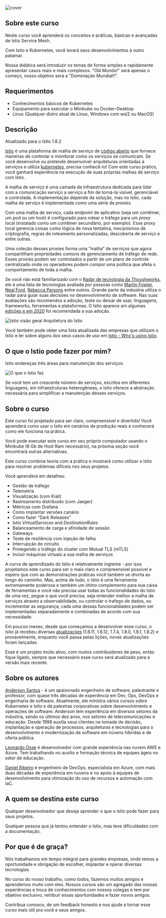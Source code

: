 ![cover](./assets/media/istio-course-cover-small.png)

## Sobre este curso

Neste curso você aprenderá os conceitos e práticas, básicas e avançadas de Istio Service Mesh. 

Com Istio e Kubernetes, você levará seus desenvolvimentos à outro patamar.

Nossa didática será introduzir os temas de forma simples e rapidamente apresentar casos reais e mais complexos. "Olá Mundo!" será apenas o começo, nosso objetivo será a "Dominiação Mundial!!".

## Requerimentos

* Conhecimentos básicos de Kubernetes
* Equipamento para executar o Minikube ou Docker-Desktop
* Linux (Qualquer distro atual de Linux, Windows com wsl2 ou MacOS)

## Descrição

Atualizado para o Istio 1.8.2

[Istio](https://istio.io/) é uma plataforma de malha de serviço de [código aberto](https://pt.wikipedia.org/wiki/C%C3%B3digo_aberto) que fornece maneiras de controlar e monitorar como os serviços se comunicam. Se você desenvolve ou pretende desenvolver arquiteturas orientadas à serviços e utiliza [kubernetes](https://kubernetes.io/), precisa conhecê-lo! Com este curso prático, você ganhará experiência na execução de suas próprias malhas de serviço com Istio.

A malha de serviço é uma camada de infraestrutura dedicada para lidar com a comunicação serviço a serviço a fim de torná-la visível, gerenciável e controlada. A implementação depende da solução, mas no Istio, cada malha de serviço é implementada como uma série de _proxies_.

Com uma malha de serviço, cada endpoint de aplicativo (seja um contêiner, um pod ou um host) é configurado para rotear o tráfego para um _proxy_ local (instalado como um contêiner secundário, por exemplo). Esse proxy local gerencia coisas como lógica de nova tentativa, mecanismos de criptografia, regras de roteamento personalizadas, descoberta de serviço e entre outras. 

Uma coleção desses proxies forma uma “malha” de serviços que agora compartilham propriedades comuns de gerenciamento de tráfego de rede. Esses proxies podem ser controlados a partir de um plano de controle centralizado onde os operadores podem compor uma política que afeta o comportamento de toda a malha.

Se você não está familiarizado com o [Radar de tecnologia da Thoughworks](https://www.thoughtworks.com/pt/radar), ele é uma lista de tecnologias avaliada por pessoas como [Martin Fowler](https://martinfowler.com/), [Neal Ford](http://nealford.com/), [Rebecca Parsons](https://www.thoughtworks.com/profiles/rebecca-parsons) entre outros. Grande parte da industria utiliza o radar para guiar suas decisões no desenvolvimento de software. Nas suas avaliações são recomendos a adoção, teste ou deixar de usar, linguagens, frameworks, ferramentas e plataformas. O Istio aparece am algumas [edições e em 2020](https://www.thoughtworks.com/pt/radar/platforms/istio) foi recomendada a sua adoção.

![Istio visão geral](./assets/istio-big-picture.png)
Arquitetura do Istio

Você também pode obter uma lista atualizada das empresas que utilizam o Istio e ler sobre alguns dos seus casos de uso em [Istio - Who's using Istio](https://istio.io/latest/about/community/customers/).

## O que o Istio pode fazer por mim?

Istio endereças três áreas para manutenção dos serviços:

![O que o Istio faz](./assets/media/what-istio-do.png)

Se você tem um crescente número de serviços, escritos em diferentes linguagens, em infraestruturas heterogêneas, o Istio oferece a abstração necessária para simplificar a manutenção desses serviços.

## Sobre o curso

Este curso foi projetado para ser claro, compreensível e divertido! Você aprenderá como usar o Istio em cenários de produção reais e conhecerá como ele funciona na prática.

Você pode executar este curso em seu próprio computador usando o Minikube (8 Gb de Host Ram necessário), na próxima seção você encontrará outras alternativas.

Este curso combina teoria com a prática e mostrará como utilizar o Istio para resolver problemas difíceis nos seus projetos.

Você aprenderá em detalhes:

* Gestão de tráfego
* Telemetria
* Visualização (com Kiali)
* Rastreamento distribuído (com Jaeger)
* Métricas com Grafana
* Como implantar versões canário
* Como fazer "Dark Releases"
* Istio _VirtualServices_ and _DestinationRules_
* Balanceamento de carga e afinidade de sessão
* Gateways
* Teste de resiliência com injeção de falha
* Interrupção de circuito
* Protegendo o tráfego do cluster com Mutual TLS (mTLS)
* Incluir máquinas virtuais a sua malha de serviços

A curva de aprendizado do Istio é relativamente íngreme - por isso projetamos este curso para ser o mais claro e compreensível possível e espero que com as demonstrações práticas você também se divirta ao longo do caminho. Mas, acima de tudo, o Istio é uma ferramenta extremamente poderosa e também um ótimo complemento para sua caixa de ferramentas e você não precisa usar todas as funcionalidades do Istio de uma vez, pegue o que você precisa, seja entender melhor a malha de serviços através a observabilidade, ou controlar o trafego de dados, ou incrementar as segurança, cada uma dessas funcionalidades podem ser implementadas separadamente e combinadas de acordo com sua necessidade.

Em poucos meses, desde que começamos a desenvolver esse curso, o Istio já recebeu diversas [atualizações](https://istio.io/latest/news/releases/) (1.6.11, 1.6.12, 1.7.4, 1.8.0, 1.8.1, 1.8.2) e provavelmente, enquanto você passa pelas lições, novas atualizações foram lançadas.

Esse é um projeto muito ativo, com muitos contribuidores de peso, então fique ligado, sempre que necessário esse curso será atualizado para a versão mais recente.

## Sobre os autores

[Anderson Santos](https://www.linkedin.com/in/adsantos/) - é um apaixonado engenheiro de software, palestrante e professor, com quase três décadas de experiência em Dev, Ops, DevOps e engenharia de software. Atualmente, ele ministra vários cursos sobre Kubernetes e Istio e dá palestras corporativas sobre desenvolvimento e operações de software. Anderson tem experiência em diversos setores da industria, sendo os últimos dez anos, nos setores de telecomunicações e educação. Desde 1998 auxilía seus clientes na tomada de decisão, implantação e operação de processos, arquiteturas e tecnologias para o desenvolvimento e modernização de software em núvens híbridas e de oferta pública.

[Leonardo Osse](https://www.linkedin.com/in/leonardo-osse-a4423128/) é desenvolvedor com grande experiência nas nuvem AWS e Azure. Tem trabalhando no auxilio e formação técnica de equipes ágeis no setor de educação.

[Daniel Ribeiro](https://www.linkedin.com/in/daniel-ribeiros/) é engenheiro de DevOps, especialista em Azure, com mais duas décadas de experiência em nuvens e no apoio à equipes de desenvolvimento para otimização do uso de recursos e automação com IaC.

## A quem se destina este curso

Qualquer desenvolvedor que deseja aprender o que o Istio pode fazer para seus projetos.

Qualquer pessoa que já tentou entender o Istio, mas teve dificuldades com a documentação.

## Por que é de graça?

Nós trabalhamos em tempo integral para grandes empresas, onde temos a oportunidade e obrigação de escolher, implantar e operar diversas tecnologias.

No curso do nosso trabalho, como todos, fazemos muitos amigos e aprendemos muito com eles. Nossos cursos são um agregado das nossas experiências e troca de conhecimentos com nossos colegas e tem por objetivo exclusivo, retribuir essas oportunidades e fazer novos amigos.

Contribua conosco, de um feedback honesto e nos ajude a tornar esse curso mais útil pra você e seus amigos.
